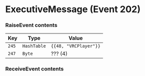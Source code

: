 # ExecutiveMessage (Event 202)

### RaiseEvent contents
| Key   | Type        | Value                 | 
| ------| ----------- | --------------------- |
| `245` | `HashTable` | `{{48, "VRCPlayer"}}` |
| `247` | `Byte`      | ??? (4)               |

### ReceiveEvent contents